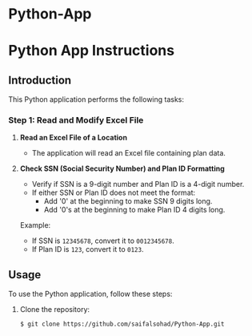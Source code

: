 # Python-App
# Python App Instructions

## Introduction
This Python application performs the following tasks:

### Step 1: Read and Modify Excel File

1. **Read an Excel File of a Location**
   - The application will read an Excel file containing plan data.

2. **Check SSN (Social Security Number) and Plan ID Formatting**
   - Verify if SSN is a 9-digit number and Plan ID is a 4-digit number.
   - If either SSN or Plan ID does not meet the format:
     - Add '0' at the beginning to make SSN 9 digits long.
     - Add '0's at the beginning to make Plan ID 4 digits long.

   Example:
   - If SSN is `12345678`, convert it to `0012345678`.
   - If Plan ID is `123`, convert it to `0123`.

## Usage
To use the Python application, follow these steps:

1. Clone the repository:
   ```bash
   $ git clone https://github.com/saifalsohad/Python-App.git
